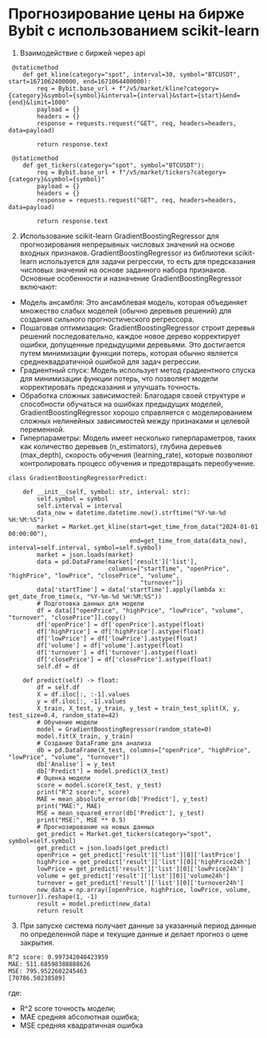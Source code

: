 # Прогнозирование цены на бирже Bybit с использованием scikit-learn
1. Взаимодействие с биржей через api
````
 @staticmethod
    def get_kline(category="spot", interval=30, symbol="BTCUSDT", start=1671062400000, end=1671064400000):
        req = Bybit.base_url + f"/v5/market/kline?category={category}&symbol={symbol}&interval={interval}&start={start}&end={end}&limit=1000"
        payload = {}
        headers = {}
        response = requests.request("GET", req, headers=headers, data=payload)

        return response.text

 @staticmethod
    def get_tickers(category="spot", symbol="BTCUSDT"):
        req = Bybit.base_url + f"/v5/market/tickers?category={category}&symbol={symbol}"
        payload = {}
        headers = {}
        response = requests.request("GET", req, headers=headers, data=payload)

        return response.text
````
2. Использование scikit-learn GradientBoostingRegressor для прогнозирования непрерывных числовых
значений на основе входных признаков. GradientBoostingRegressor из библиотеки scikit-learn используется для задачи регрессии, то есть для предсказания числовых значений на основе заданного набора признаков. Основные особенности и назначение GradientBoostingRegressor включают:

- Модель ансамбля: Это ансамблевая модель, которая объединяет множество слабых моделей (обычно деревьев решений) для создания сильного прогностического регрессора.
- Пошаговая оптимизация: GradientBoostingRegressor строит деревья решений последовательно, каждое новое дерево корректирует ошибки, допущенные предыдущими деревьями. Это достигается путем минимизации функции потерь, которая обычно является среднеквадратичной ошибкой для задач регрессии.
- Градиентный спуск: Модель использует метод градиентного спуска для минимизации функции потерь, что позволяет модели корректировать предсказания и улучшать точность.
- Обработка сложных зависимостей: Благодаря своей структуре и способности обучаться на ошибках предыдущих моделей, GradientBoostingRegressor хорошо справляется с моделированием сложных нелинейных зависимостей между признаками и целевой переменной.
- Гиперпараметры: Модель имеет несколько гиперпараметров, таких как количество деревьев (n_estimators), глубина деревьев (max_depth), скорость обучения (learning_rate), которые позволяют контролировать процесс обучения и предотвращать переобучение.
````
class GradientBoostingRegressorPredict:

    def __init__(self, symbol: str, interval: str):
        self.symbol = symbol
        self.interval = interval
        data_now = datetime.datetime.now().strftime("%Y-%m-%d %H:%M:%S")
        market = Market.get_kline(start=get_time_from_data("2024-01-01 00:00:00"),
                                  end=get_time_from_data(data_now), interval=self.interval, symbol=self.symbol)
        market = json.loads(market)
        data = pd.DataFrame(market['result']['list'],
                            columns=["startTime", "openPrice", "highPrice", "lowPrice", "closePrice", "volume",
                                     "turnover"])
        data['startTime'] = data['startTime'].apply(lambda x: get_date_from_time(x, "%Y-%m-%d %H:%M:%S"))
        # Подготовка данных для модели
        df = data[["openPrice", "highPrice", "lowPrice", "volume", "turnover", "closePrice"]].copy()
        df['openPrice'] = df['openPrice'].astype(float)
        df['highPrice'] = df['highPrice'].astype(float)
        df['lowPrice'] = df['lowPrice'].astype(float)
        df['volume'] = df['volume'].astype(float)
        df['turnover'] = df['turnover'].astype(float)
        df['closePrice'] = df['closePrice'].astype(float)
        self.df = df

    def predict(self) -> float:
        df = self.df
        X = df.iloc[:, :-1].values
        y = df.iloc[:, -1].values
        X_train, X_test, y_train, y_test = train_test_split(X, y, test_size=0.4, random_state=42)
        # Обучение модели
        model = GradientBoostingRegressor(random_state=0)
        model.fit(X_train, y_train)
        # Создание DataFrame для анализа
        db = pd.DataFrame(X_test, columns=["openPrice", "highPrice", "lowPrice", "volume", "turnover"])
        db['Analise'] = y_test
        db['Predict'] = model.predict(X_test)
        # Оценка модели
        score = model.score(X_test, y_test)
        print("R^2 score:", score)
        MAE = mean_absolute_error(db['Predict'], y_test)
        print("MAE:", MAE)
        MSE = mean_squared_error(db['Predict'], y_test)
        print("MSE:", MSE ** 0.5)
        # Прогнозирование на новых данных
        get_predict = Market.get_tickers(category="spot", symbol=self.symbol)
        get_predict = json.loads(get_predict)
        openPrice = get_predict['result']['list'][0]['lastPrice']
        highPrice = get_predict['result']['list'][0]['highPrice24h']
        lowPrice = get_predict['result']['list'][0]['lowPrice24h']
        volume = get_predict['result']['list'][0]['volume24h']
        turnover = get_predict['result']['list'][0]['turnover24h']
        new_data = np.array([openPrice, highPrice, lowPrice, volume, turnover]).reshape(1, -1)
        result = model.predict(new_data)
        return result
````
3. При запуске система получает данные за указанный период данные по определенной паре
и текущие данные и делает прогноз о цене закрытия.
````
R^2 score: 0.997342040423959
MAE: 511.68598388888626 
MSE: 795.9522602245463
[70786.50238589]
````
где:
- R^2 score точность модели;
- MAE средняя абсолютная ошибка;
- MSE средняя квадратичная ошибка